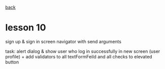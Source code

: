 [back](../README.md)

# lesson 10
sign up & sign in screen 
navigator with send arguments 

task: alert dialog & show user who log in successfully in new screen (user profile)
+
add validators to all textFormFeild and all checks to elevated button
